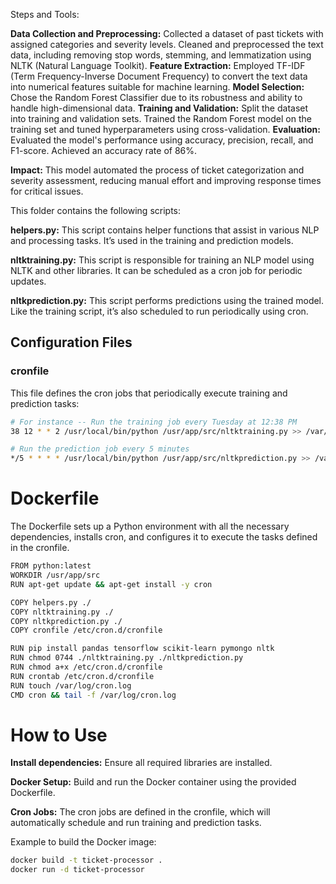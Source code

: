 Steps and Tools:

**Data Collection and Preprocessing:** Collected a dataset of past tickets with assigned categories and severity levels. Cleaned and preprocessed the text data, including removing stop words, stemming, and lemmatization using NLTK (Natural Language Toolkit).
**Feature Extraction:** Employed TF-IDF (Term Frequency-Inverse Document Frequency) to convert the text data into numerical features suitable for machine learning.
**Model Selection:** Chose the Random Forest Classifier due to its robustness and ability to handle high-dimensional data.
**Training and Validation:** Split the dataset into training and validation sets. Trained the Random Forest model on the training set and tuned hyperparameters using cross-validation.
**Evaluation:** Evaluated the model's performance using accuracy, precision, recall, and F1-score. Achieved an accuracy rate of 86%.

**Impact:** This model automated the process of ticket categorization and severity assessment, reducing manual effort and improving response times for critical issues.


This folder contains the following scripts:

**helpers.py:** This script contains helper functions that assist in various NLP and processing tasks. It’s used in the training and prediction models.

**nltktraining.py:** This script is responsible for training an NLP model using NLTK and other libraries. It can be scheduled as a cron job for periodic updates.

**nltkprediction.py:** This script performs predictions using the trained model. Like the training script, it’s also scheduled to run periodically using cron.

## Configuration Files

### cronfile
This file defines the cron jobs that periodically execute training and prediction tasks:

```bash
# For instance -- Run the training job every Tuesday at 12:38 PM
38 12 * * 2 /usr/local/bin/python /usr/app/src/nltktraining.py >> /var/log/cron.log 2>&1

# Run the prediction job every 5 minutes
*/5 * * * * /usr/local/bin/python /usr/app/src/nltkprediction.py >> /var/log/cron.log 2>&1
```


# Dockerfile
The Dockerfile sets up a Python environment with all the necessary dependencies, installs cron, and configures it to execute the tasks defined in the cronfile.
```bash
FROM python:latest
WORKDIR /usr/app/src
RUN apt-get update && apt-get install -y cron

COPY helpers.py ./
COPY nltktraining.py ./
COPY nltkprediction.py ./
COPY cronfile /etc/cron.d/cronfile

RUN pip install pandas tensorflow scikit-learn pymongo nltk
RUN chmod 0744 ./nltktraining.py ./nltkprediction.py
RUN chmod a+x /etc/cron.d/cronfile
RUN crontab /etc/cron.d/cronfile
RUN touch /var/log/cron.log
CMD cron && tail -f /var/log/cron.log
```
# How to Use
**Install dependencies:** Ensure all required libraries are installed.

**Docker Setup:** Build and run the Docker container using the provided Dockerfile.

**Cron Jobs:** The cron jobs are defined in the cronfile, which will automatically schedule and run training and prediction tasks.

Example to build the Docker image: 
```bash
docker build -t ticket-processor .
docker run -d ticket-processor
```
